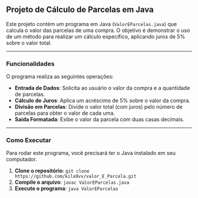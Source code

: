 ## Projeto de Cálculo de Parcelas em Java

Este projeto contém um programa em Java (`ValorEParcelas.java`) que calcula o valor das parcelas de uma compra. O objetivo é demonstrar o uso de um método para realizar um cálculo específico, aplicando juros de 5% sobre o valor total.

---

### Funcionalidades

O programa realiza as seguintes operações:

* **Entrada de Dados**: Solicita ao usuário o valor da compra e a quantidade de parcelas.
* **Cálculo de Juros**: Aplica um acréscimo de 5% sobre o valor da compra.
* **Divisão em Parcelas**: Divide o valor total (com juros) pelo número de parcelas para obter o valor de cada uma.
* **Saída Formatada**: Exibe o valor da parcela com duas casas decimais.

---

### Como Executar

Para rodar este programa, você precisará ter o Java instalado em seu computador.

1.  **Clone o repositório**:
    `git clone https://github.com/kila9vv/valor_E_Parcela.git`
2.  **Compile o arquivo**:
    `javac ValorEParcelas.java`
3.  **Execute o programa**:
    `java ValorEParcelas`

